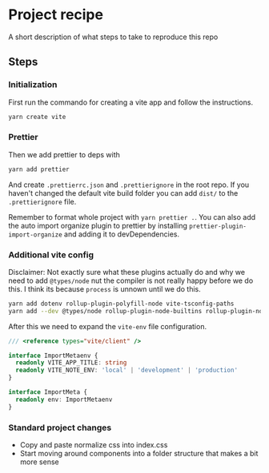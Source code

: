 # Project recipe

A short description of what steps to take to reproduce this repo

## Steps

### Initialization

First run the commando for creating a vite app and follow the instructions.

```bash
yarn create vite
```

### Prettier

Then we add prettier to deps with

```bash
yarn add prettier
```

And create `.prettierrc.json` and `.prettierignore` in the root repo. If you haven't changed the default vite
build folder you can add `dist/` to the `.prettierignore` file.

Remember to format whole project with `yarn prettier .`. You can also add the auto import organize plugin to prettier by installing `prettier-plugin-import-organize` and adding it to devDependencies.

### Additional vite config

Disclaimer: Not exactly sure what these plugins actually do and why we need to add `@types/node` nut the compiler is not really happy before we do this. I think its because `process` is unnown until we do this.

```bash
yarn add dotenv rollup-plugin-polyfill-node vite-tsconfig-paths
yarn add --dev @types/node rollup-plugin-node-builtins rollup-plugin-node-globals
```

After this we need to expand the `vite-env` file configuration.

```ts
/// <reference types="vite/client" />

interface ImportMetaenv {
  readonly VITE_APP_TITLE: string
  readonly VITE_NOTE_ENV: 'local' | 'development' | 'production'
}

interface ImportMeta {
  readonly env: ImportMetaenv
}
```

### Standard project changes

- Copy and paste normalize css into index.css
- Start moving around components into a folder structure that makes a bit more sense
